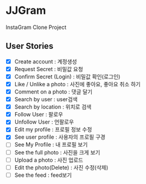 # JJGram

InstaGram Clone Project

## User Stories

- [x] Create account : 계정생성
- [x] Request Secret : 비밀값 요청
- [x] Confirm Secret (Login) : 비밀값 확인(로그인)
- [x] Like / Unlike a photo : 사진에 좋아요, 좋아요 취소 하기
- [x] Comment on a photo : 댓글 달기 
- [x] Search by user : user검색
- [x] Search by location : 위치로 검색 
- [x] Follow User : 팔로우
- [x] Unfollow User : 언팔로우
- [x] Edit my profile : 프로필 정보 수정 
- [x] See user profile : 사용자의 프로필 구경 
- [ ] See My Profile : 내 프로필 보기
- [ ] See the full photo : 사진을 크게 보기 
- [ ] Upload a photo : 사진 업로드
- [ ] Edit the photo(Delete) : 사진 수정(삭제) 
- [ ] See the feed : feed보기 
